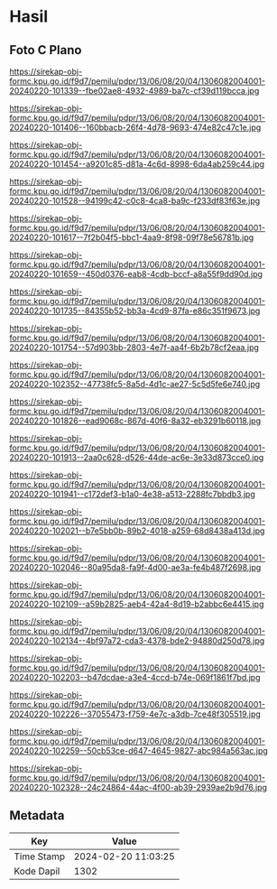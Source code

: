 # Hasil

## Foto C Plano

https://sirekap-obj-formc.kpu.go.id/f9d7/pemilu/pdpr/13/06/08/20/04/1306082004001-20240220-101339--fbe02ae8-4932-4989-ba7c-cf39d119bcca.jpg

https://sirekap-obj-formc.kpu.go.id/f9d7/pemilu/pdpr/13/06/08/20/04/1306082004001-20240220-101406--160bbacb-26f4-4d78-9693-474e82c47c1e.jpg

https://sirekap-obj-formc.kpu.go.id/f9d7/pemilu/pdpr/13/06/08/20/04/1306082004001-20240220-101454--a9201c85-d81a-4c6d-8998-6da4ab259c44.jpg

https://sirekap-obj-formc.kpu.go.id/f9d7/pemilu/pdpr/13/06/08/20/04/1306082004001-20240220-101528--94199c42-c0c8-4ca8-ba9c-f233df83f63e.jpg

https://sirekap-obj-formc.kpu.go.id/f9d7/pemilu/pdpr/13/06/08/20/04/1306082004001-20240220-101617--7f2b04f5-bbc1-4aa9-8f98-09f78e56781b.jpg

https://sirekap-obj-formc.kpu.go.id/f9d7/pemilu/pdpr/13/06/08/20/04/1306082004001-20240220-101659--450d0376-eab8-4cdb-bccf-a8a55f9dd90d.jpg

https://sirekap-obj-formc.kpu.go.id/f9d7/pemilu/pdpr/13/06/08/20/04/1306082004001-20240220-101735--84355b52-bb3a-4cd9-87fa-e86c351f9673.jpg

https://sirekap-obj-formc.kpu.go.id/f9d7/pemilu/pdpr/13/06/08/20/04/1306082004001-20240220-101754--57d903bb-2803-4e7f-aa4f-6b2b78cf2eaa.jpg

https://sirekap-obj-formc.kpu.go.id/f9d7/pemilu/pdpr/13/06/08/20/04/1306082004001-20240220-102352--47738fc5-8a5d-4d1c-ae27-5c5d5fe6e740.jpg

https://sirekap-obj-formc.kpu.go.id/f9d7/pemilu/pdpr/13/06/08/20/04/1306082004001-20240220-101826--ead9068c-867d-40f6-8a32-eb3291b60118.jpg

https://sirekap-obj-formc.kpu.go.id/f9d7/pemilu/pdpr/13/06/08/20/04/1306082004001-20240220-101913--2aa0c628-d526-44de-ac6e-3e33d873cce0.jpg

https://sirekap-obj-formc.kpu.go.id/f9d7/pemilu/pdpr/13/06/08/20/04/1306082004001-20240220-101941--c172def3-b1a0-4e38-a513-2288fc7bbdb3.jpg

https://sirekap-obj-formc.kpu.go.id/f9d7/pemilu/pdpr/13/06/08/20/04/1306082004001-20240220-102021--b7e5bb0b-89b2-4018-a259-68d8438a413d.jpg

https://sirekap-obj-formc.kpu.go.id/f9d7/pemilu/pdpr/13/06/08/20/04/1306082004001-20240220-102046--80a95da8-fa9f-4d00-ae3a-fe4b487f2698.jpg

https://sirekap-obj-formc.kpu.go.id/f9d7/pemilu/pdpr/13/06/08/20/04/1306082004001-20240220-102109--a59b2825-aeb4-42a4-8d19-b2abbc6e4415.jpg

https://sirekap-obj-formc.kpu.go.id/f9d7/pemilu/pdpr/13/06/08/20/04/1306082004001-20240220-102134--4bf97a72-cda3-4378-bde2-94880d250d78.jpg

https://sirekap-obj-formc.kpu.go.id/f9d7/pemilu/pdpr/13/06/08/20/04/1306082004001-20240220-102203--b47dcdae-a3e4-4ccd-b74e-069f1861f7bd.jpg

https://sirekap-obj-formc.kpu.go.id/f9d7/pemilu/pdpr/13/06/08/20/04/1306082004001-20240220-102226--37055473-f759-4e7c-a3db-7ce48f305519.jpg

https://sirekap-obj-formc.kpu.go.id/f9d7/pemilu/pdpr/13/06/08/20/04/1306082004001-20240220-102259--50cb53ce-d647-4645-9827-abc984a563ac.jpg

https://sirekap-obj-formc.kpu.go.id/f9d7/pemilu/pdpr/13/06/08/20/04/1306082004001-20240220-102328--24c24864-44ac-4f00-ab39-2939ae2b9d76.jpg


## Metadata

| Key        | Value               |
| ---------- | ------------------- |
| Time Stamp | 2024-02-20 11:03:25 |
| Kode Dapil | 1302                |



